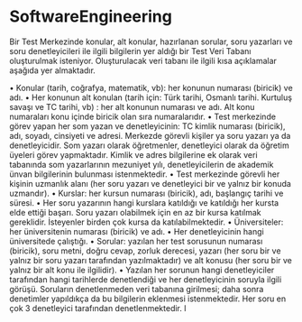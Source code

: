 # SoftwareEngineering


 Bir Test Merkezinde konular, alt konular, hazırlanan sorular, 
 soru yazarları ve soru denetleyicileri ile ilgili bilgilerin yer aldığı bir Test Veri Tabanı oluşturulmak isteniyor. 
 Oluşturulacak veri tabanı ile ilgili kısa açıklamalar aşağıda yer almaktadır. 
 
• Konular (tarih, coğrafya, matematik, vb): her konunun numarası (biricik) ve adı. 
• Her konunun alt konulan (tarih için: Türk tarihi, Osmanlı tarihi. Kurtuluş savaşı ve TC tarihi, vb) : her alt konunun numarası ve adı. Alt konu numaraları konu içinde biricik olan sıra numaralarıdır. 
• Test merkezinde görev yapan her som yazan ve denetleyicinin: TC kimlik numarası (biricik), adı, soyadı, cinsiyeti ve adresi. Merkezde görevli kişiler ya soru yazarı ya da denetleyicidir. Som yazarı olarak öğretmenler, denetleyici olarak da öğretim üyeleri görev yapmaktadır. Kimlik ve adres bilgilerine ek olarak veri tabanında som yazarlarının mezuniyet yılı, denetleyicilerin de akademik ünvan bilgilerinin bulunması istenmektedir. • Test merkezinde görevli her kişinin uzmanlık alanı (her soru yazarı ve denetleyici bir ve yalnız bir konuda uzmandır). • Kurslar: her kursun numarası (biricik), adı, başlangıç tarihi ve süresi. 
• Her soru yazarının hangi kurslara katıldığı ve katıldığı her kursta elde ettiği başarı. Soru yazarı olabilmek için en az bir kursa katılmak gereklidir. İsteyenler birden çok kursa da katılabilmektedir. 
• Üniversiteler: her üniversitenin numarası (biricik) ve adı. 
• Her denetleyicinin hangi üniversitede çalıştığı. 
• Sorular: yazılan her test sorusunun numarası (biricik), soru metni, doğru cevap, zorluk derecesi, yazarı (her soru bir ve yalnız bir soru yazarı tarafından yazılmaktadır) ve alt konusu (her soru bir ve yalnız bir alt konu ile ilgilidir). 
• Yazılan her sorunun hangi denetleyiciler tarafından hangi tarihlerde denetlendiği ve her denetleyicinin soruyla ilgili görüşü. Soruların denetlenmeden veri tabanına girilmesi; daha sonra denetimler yapıldıkça da bu bilgilerin eklenmesi istenmektedir. Her soru en çok 3 denetleyici tarafından denetlenmektedir. 
l

